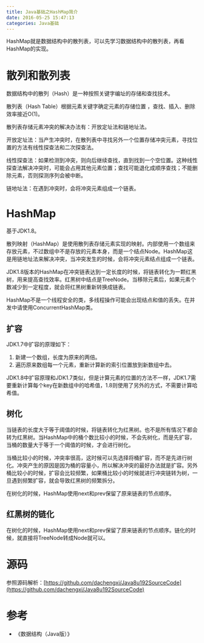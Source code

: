 ```yaml
---
title: Java基础之HashMap简介
date: 2016-05-25 15:47:13
categories: Java基础
---
```


HashMap就是数据结构中的散列表，可以先学习数据结构中的散列表，再看HashMap的实现。

<!--more-->

# 散列和散列表

数据结构中的散列（Hash）是一种按照关键字编址的存储和查找技术。

散列表（Hash Table）根据元素关键字确定元素的存储位置 ，查找、插入、删除效率接近O(1)。

散列表存储元素冲突的解决办法有：开放定址法和链地址法。

开放定址法：当产生冲突时，在散列表中寻找另外一个位置存储冲突元素，寻找位置的方法有线性探查法和二次探查法。

线性探查法：如果检测到冲突，则向后继续查找，直到找到一个空位置。这种线性探查法解决冲突时，可能会占用其他元素位置；查找可能退化成顺序查找；不能删除元素，否则探测序列会被中断。

链地址法：在遇到冲突时，会将冲突元素组成一个链表。

# HashMap

基于JDK1.8。

散列映射（HashMap）是使用散列表存储元素实现的映射。内部使用一个数组来存放元素，不过数组中不是存放的元素本身，而是一个结点Node。HashMap这是用链地址法来解决冲突，当冲突发生的时候，会将冲突元素结点组成一个链表。

JDK1.8版本的HashMap在冲突链表达到一定长度的时候，将链表转化为一颗红黑树，用来提高查找效率。红黑树中结点是TreeNode。当移除元素后，如果元素个数减少到一定程度，就会将红黑树重新转换成链表。

HashMap不是一个线程安全的类，多线程操作可能会出现结点和值的丢失。在并发中请使用ConcurrentHashMap类。

## 扩容

JDK1.7中扩容的原理如下：

1. 新建一个数组，长度为原来的两倍。
2. 遍历原来数组每一个元素，重新计算新的索引位置放到新数组中去。

JDK1.8中扩容原理和JDK1.7类似，但是计算元素的位置的方法不一样，JDK1.7需要重新计算每个key在新数组中的哈希值，1.8则使用了另外的方式，不需要计算哈希值。

## 树化

当链表的长度大于等于阈值的时候，将链表转化为红黑树。也不是所有情况下都会转为红黑树。当HashMap中的桶个数比较小的时候，不会先树化，而是先扩容，当桶的数量大于等于一个阈值的时候，才会进行树化。

当桶比较小的时候，冲突率很高，这时候可以先选择将桶扩容，而不是先进行树化。冲突产生的原因是因为桶的容量小，所以解决冲突的最好办法就是扩容。另外桶比较小的时候，扩容会比较频繁，如果桶比较小的时候就进行冲突链转为树，一旦遇到频繁扩容，就会导致红黑树的频繁拆分。

在树化的时候，HashMap使用next和prev保留了原来链表的节点顺序。

## 红黑树的链化

在树化的时候，HashMap使用next和prev保留了原来链表的节点顺序。链化的时候，就直接将TreeNode转成Node就可以。

# 源码

参照源码解析：[https://github.com/dachengxi/Java8u192SourceCode](https://github.com/dachengxi/Java8u192SourceCode)


# 参考
- 《数据结构（Java版）》